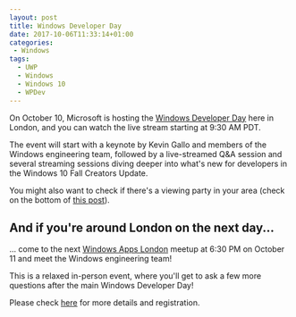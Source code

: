 ```yaml
---
layout: post
title: Windows Developer Day
date: 2017-10-06T11:33:14+01:00
categories:
 - Windows
tags:
  - UWP
  - Windows
  - Windows 10
  - WPDev
---
```

On October 10, Microsoft is hosting the [Windows Developer Day](https://blogs.windows.com/buildingapps/2017/09/14/windows-developer-day-returns/) here in London, and you can watch the live stream starting at <time datetime="2017-10-10T16:30:00Z">9:30 AM PDT</time>.

The event will start with a keynote by Kevin Gallo and members of the Windows engineering team, followed by a live-streamed Q&A session and several streaming sessions diving deeper into what's new for developers in the Windows 10 Fall Creators Update.

You might also want to check if there's a viewing party in your area (check on the bottom of [this post](https://blogs.windows.com/buildingapps/2017/09/14/windows-developer-day-returns/)).

## And if you're around London on the next day...

... come to the next [Windows Apps London](https://www.meetup.com/wpuguk/) meetup at <time datetime="2017-10-11T17:30:00Z">6:30 PM on October 11</time> and meet the Windows engineering team!

This is a relaxed in-person event, where you'll get to ask a few more questions after the main Windows Developer Day!

Please check [here](https://www.meetup.com/wpuguk/events/243674562/) for more details and registration.
